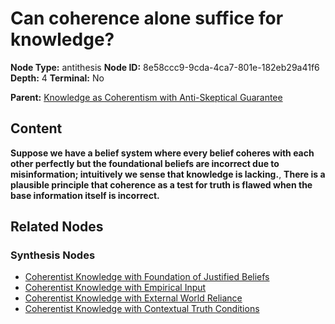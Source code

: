 # Can coherence alone suffice for knowledge?

**Node Type:** antithesis
**Node ID:** 8e58ccc9-9cda-4ca7-801e-182eb29a41f6
**Depth:** 4
**Terminal:** No

**Parent:** [Knowledge as Coherentism with Anti-Skeptical Guarantee](knowledge-as-coherentism-with-anti-skeptical-guarantee-synthesis-a62490f0-851b-44d3-b4ba-8926439fb5d4.md)

## Content

**Suppose we have a belief system where every belief coheres with each other perfectly but the foundational beliefs are incorrect due to misinformation; intuitively we sense that knowledge is lacking.**, **There is a plausible principle that coherence as a test for truth is flawed when the base information itself is incorrect.**

## Related Nodes

### Synthesis Nodes

- [Coherentist Knowledge with Foundation of Justified Beliefs](coherentist-knowledge-with-foundation-of-justified-beliefs-synthesis-8caf569d-9361-4506-b53c-e4893f7f30db.md)
- [Coherentist Knowledge with Empirical Input](coherentist-knowledge-with-empirical-input-synthesis-808940fa-db75-494e-b3aa-dafd3a5f41c2.md)
- [Coherentist Knowledge with External World Reliance](coherentist-knowledge-with-external-world-reliance-synthesis-e39b8750-66a9-431d-b607-2fc2c68e39d3.md)
- [Coherentist Knowledge with Contextual Truth Conditions](coherentist-knowledge-with-contextual-truth-conditions-synthesis-d9e14df6-4663-4ec8-be54-271817b0844c.md)
